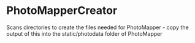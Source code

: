 # PhotoMapperCreator
Scans directories to create the files needed for PhotoMapper - copy the output of this into the static/photodata folder of PhotoMapper
